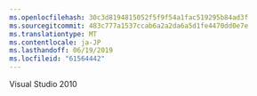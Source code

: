 ```yaml
---
ms.openlocfilehash: 30c3d8194815052f5f9f54a1fac519295b84ad3f
ms.sourcegitcommit: 483c777a1537ccab6a2a2da6a5d1fe4470dd0e7e
ms.translationtype: MT
ms.contentlocale: ja-JP
ms.lasthandoff: 06/19/2019
ms.locfileid: "61564442"
---
```

Visual Studio 2010